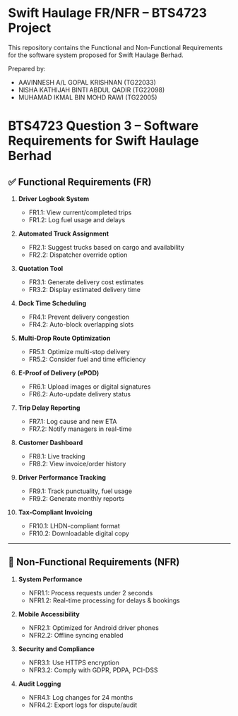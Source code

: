 # Swift Haulage FR/NFR – BTS4723 Project

This repository contains the Functional and Non-Functional Requirements for the software system proposed for Swift Haulage Berhad.

Prepared by:  
- AAVINNESH A/L GOPAL KRISHNAN (TG22033)  
- NISHA KATHIJAH BINTI ABDUL QADIR (TG22098)
- MUHAMAD IKMAL BIN MOHD RAWI (TG22005)

# BTS4723 Question 3 – Software Requirements for Swift Haulage Berhad

## ✅ Functional Requirements (FR)

1. **Driver Logbook System**  
   - FR1.1: View current/completed trips  
   - FR1.2: Log fuel usage and delays

2. **Automated Truck Assignment**  
   - FR2.1: Suggest trucks based on cargo and availability  
   - FR2.2: Dispatcher override option

3. **Quotation Tool**  
   - FR3.1: Generate delivery cost estimates  
   - FR3.2: Display estimated delivery time

4. **Dock Time Scheduling**  
   - FR4.1: Prevent delivery congestion  
   - FR4.2: Auto-block overlapping slots

5. **Multi-Drop Route Optimization**  
   - FR5.1: Optimize multi-stop delivery  
   - FR5.2: Consider fuel and time efficiency

6. **E-Proof of Delivery (ePOD)**  
   - FR6.1: Upload images or digital signatures  
   - FR6.2: Auto-update delivery status

7. **Trip Delay Reporting**  
   - FR7.1: Log cause and new ETA  
   - FR7.2: Notify managers in real-time

8. **Customer Dashboard**  
   - FR8.1: Live tracking  
   - FR8.2: View invoice/order history

9. **Driver Performance Tracking**  
   - FR9.1: Track punctuality, fuel usage  
   - FR9.2: Generate monthly reports

10. **Tax-Compliant Invoicing**  
    - FR10.1: LHDN-compliant format  
    - FR10.2: Downloadable digital copy

---

## 🚫 Non-Functional Requirements (NFR)

1. **System Performance**  
   - NFR1.1: Process requests under 2 seconds  
   - NFR1.2: Real-time processing for delays & bookings

2. **Mobile Accessibility**  
   - NFR2.1: Optimized for Android driver phones  
   - NFR2.2: Offline syncing enabled

3. **Security and Compliance**  
   - NFR3.1: Use HTTPS encryption  
   - NFR3.2: Comply with GDPR, PDPA, PCI-DSS

4. **Audit Logging**  
   - NFR4.1: Log changes for 24 months  
   - NFR4.2: Export logs for dispute/audit
